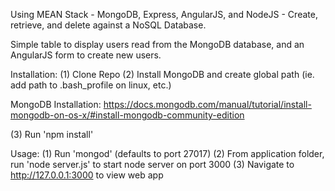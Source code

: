 Using MEAN Stack - MongoDB, Express, AngularJS, and NodeJS - Create, retrieve, and delete against a NoSQL Database.

Simple table to display users read from the MongoDB database, and an AngularJS form to create new users.

Installation:
(1) Clone Repo
(2) Install MongoDB and create global path (ie. add path to .bash_profile on linux, etc.)

MongoDB Installation: https://docs.mongodb.com/manual/tutorial/install-mongodb-on-os-x/#install-mongodb-community-edition

(3) Run 'npm install'

Usage:
(1) Run 'mongod' (defaults to port 27017)
(2) From application folder, run 'node server.js' to start node server on port 3000
(3) Navigate to http://127.0.0.1:3000 to view web app
